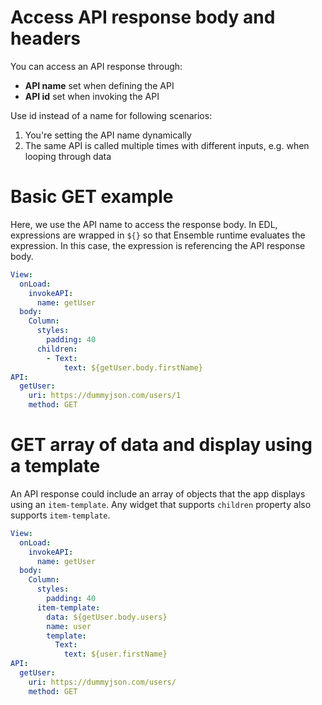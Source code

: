 # Access API response body and headers

You can access an API response through:

- **API name** set when defining the API
- **API id** set when invoking the API

Use id instead of a name for following scenarios:

1. You're setting the API name dynamically
2. The same API is called multiple times with different inputs, e.g. when looping through data

# Basic GET example

Here, we use the API name to access the response body. In EDL, expressions are wrapped in `${}` so that Ensemble runtime evaluates the expression. In this case, the expression is referencing the API response body.

```yaml
View:
  onLoad:
    invokeAPI:
      name: getUser
  body:
    Column:
      styles:
        padding: 40
      children:
        - Text:
            text: ${getUser.body.firstName}
API:
  getUser:
    uri: https://dummyjson.com/users/1
    method: GET
```


# GET array of data and display using a template

An API response could include an array of objects that the app displays using an `item-template`. Any widget that supports `children` property also supports `item-template`. 

```yaml
View:
  onLoad:
    invokeAPI:
      name: getUser
  body:
    Column:
      styles:
        padding: 40
      item-template:
        data: ${getUser.body.users}
        name: user
        template:
          Text:
            text: ${user.firstName}
API:
  getUser:
    uri: https://dummyjson.com/users/
    method: GET
```